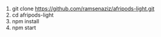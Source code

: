 1. git clone https://github.com/ramsenaziz/afripods-light.git 
2. cd afripods-light
3. npm install
4. npm start
